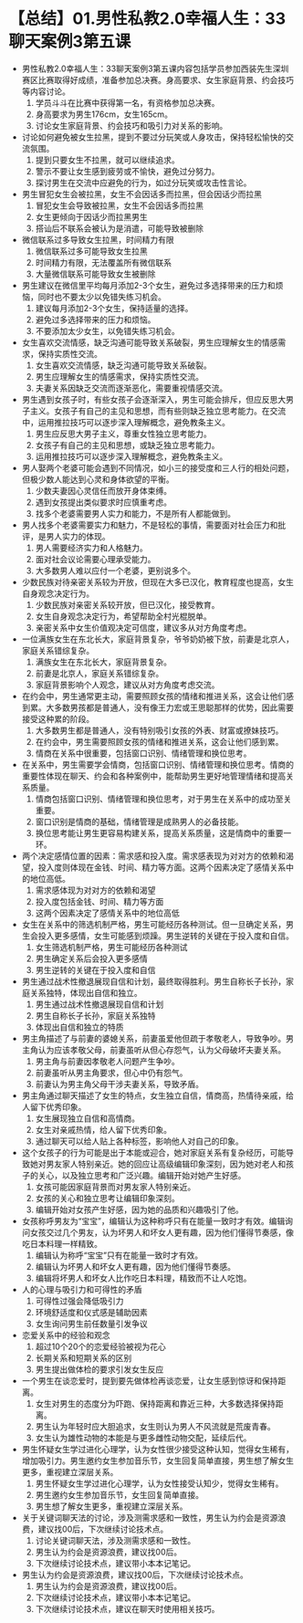 # 【总结】01.男性私教2.0幸福人生：33聊天案例3第五课

-   男性私教2.0幸福人生：33聊天案例3第五课内容包括学员参加西装先生深圳赛区比赛取得好成绩，准备参加总决赛。身高要求、女生家庭背景、约会技巧等内容讨论。
    1.  学员斗斗在比赛中获得第一名，有资格参加总决赛。
    2.  身高要求为男生176cm，女生165cm。
    3.  讨论女生家庭背景、约会技巧和吸引力对关系的影响。
-   讨论如何避免被女生拉黑，提到不要过分玩笑或人身攻击，保持轻松愉快的交流氛围。
    1.  提到只要女生不拉黑，就可以继续追求。
    2.  警示不要让女生感到疲劳或不愉快，避免过分努力。
    3.  探讨男生在交流中应避免的行为，如过分玩笑或攻击性言论。
-   男生冒犯女生会被拉黑，女生不会因话多而拉黑，但会因话少而拉黑
    1.  冒犯女生会导致被拉黑，女生不会因话多而拉黑
    2.  女生更倾向于因话少而拉黑男生
    3.  搭讪后不联系会被认为是消遣，可能导致被删除
-   微信联系过多导致女生拉黑，时间精力有限
    1.  微信联系过多可能导致女生拉黑
    2.  时间精力有限，无法覆盖所有微信联系
    3.  大量微信联系可能导致女生被删除
-   男生建议在微信里平均每月添加2-3个女生，避免过多选择带来的压力和烦恼，同时也不要太少以免错失练习机会。
    1.  建议每月添加2-3个女生，保持适量的选择。
    2.  避免过多选择带来的压力和烦恼。
    3.  不要添加太少女生，以免错失练习机会。
-   女生喜欢交流情感，缺乏沟通可能导致关系破裂，男生应理解女生的情感需求，保持实质性交流。
    1.  女生喜欢交流情感，缺乏沟通可能导致关系破裂。
    2.  男生应理解女生的情感需求，保持实质性交流。
    3.  夫妻关系因缺乏交流而逐渐恶化，需要重视情感交流。
-   男生遇到女孩子时，有些女孩子会逐渐深入，男生可能会排斥，但应反思大男子主义。女孩子有自己的主见和思想，而有些则缺乏独立思考能力。在交流中，运用推拉技巧可以逐步深入理解概念，避免教条主义。
    1.  男生应反思大男子主义，尊重女性独立思考能力。
    2.  女孩子有自己的主见和思想，或缺乏独立思考能力。
    3.  运用推拉技巧可以逐步深入理解概念，避免教条主义。
-   男人娶两个老婆可能会遇到不同情况，如小三的接受度和三人行的相处问题，但极少数人能达到心灵和身体欲望的平衡。
    1.  少数夫妻因心灵信任而放开身体束缚。
    2.  遇到女孩提出类似要求时应慎重考虑。
    3.  找多个老婆需要男人实力和能力，不是所有人都能做到。
-   男人找多个老婆需要实力和魅力，不是轻松的事情，需要面对社会压力和批评，是男人实力的体现。
    1.  男人需要经济实力和人格魅力。
    2.  面对社会议论需要心理承受能力。
    3.  大多数男人难以应付一个老婆，更别说多个。
-   少数民族对待亲密关系较为开放，但现在大多已汉化，教育程度也提高，女生自身观念决定行为。
    1.  少数民族对亲密关系较开放，但已汉化，接受教育。
    2.  女生自身观念决定行为，希望帮助全村光棍脱单。
    3.  亲密关系中女生价值观决定可信度，建议多从对方角度考虑。
-   一位满族女生在东北长大，家庭背景复杂，爷爷奶奶被下放，前妻是北京人，家庭关系错综复杂。
    1.  满族女生在东北长大，家庭背景复杂。
    2.  前妻是北京人，家庭关系错综复杂。
    3.  家庭背景影响个人观念，建议从对方角度考虑交流。
-   在约会中，男生通常更主动，需要照顾女孩的情绪和推进关系，这会让他们感到累。大多数男孩都是普通人，没有像王力宏或王思聪那样的优势，因此需要接受这种累的阶段。
    1.  大多数男生都是普通人，没有特别吸引女孩的外表、财富或撩妹技巧。
    2.  在约会中，男生需要照顾女孩的情绪和推进关系，这会让他们感到累。
    3.  情商在关系中很重要，包括窗口识别、情绪管理和换位思考。
-   在关系中，男生需要学会情商，包括窗口识别、情绪管理和换位思考。情商的重要性体现在聊天、约会和各种案例中，能帮助男生更好地管理情绪和提高关系质量。
    1.  情商包括窗口识别、情绪管理和换位思考，对于男生在关系中的成功至关重要。
    2.  窗口识别是情商的基础，情绪管理是成熟男人的必备技能。
    3.  换位思考能让男生更容易构建关系，提高关系质量，这是情商中的重要一环。
-   两个决定感情位置的因素：需求感和投入度。需求感表现为对对方的依赖和渴望，投入度则体现在金钱、时间、精力等方面。这两个因素决定了感情关系中的地位高低。
    1.  需求感体现为对对方的依赖和渴望
    2.  投入度包括金钱、时间、精力等方面
    3.  这两个因素决定了感情关系中的地位高低
-   女生在关系中的筛选机制严格，男生可能经历各种测试。但一旦确定关系，男生会投入更多感情，女生可能感到烦躁。男生逆转的关键在于投入度和自信。
    1.  女生筛选机制严格，男生可能经历各种测试
    2.  男生确定关系后会投入更多感情
    3.  男生逆转的关键在于投入度和自信
-   男生通过战术性撤退展现自信和计划，最终取得胜利。男生自称长子长孙，家庭关系独特，体现出自信和独立。
    1.  男生通过战术性撤退展现自信和计划
    2.  男生自称长子长孙，家庭关系独特
    3.  体现出自信和独立的特质
-   男主角描述了与前妻的婆媳关系，前妻虽爱他但疏于孝敬老人，导致争吵。男主角认为应该孝敬父母，前妻虽听从但心存怨气，认为父母破坏夫妻关系。
    1.  男主角与前妻因孝敬老人问题产生争吵。
    2.  前妻虽听从男主角要求，但心中仍有怨气。
    3.  前妻认为男主角父母干涉夫妻关系，导致矛盾。
-   男主角通过聊天描述了女生的特点，女生独立自信，情商高，热情待亲戚，给人留下优秀印象。
    1.  女生展现独立自信和高情商。
    2.  女生对亲戚热情，给人留下优秀印象。
    3.  通过聊天可以给人贴上各种标签，影响他人对自己的印象。
-   这个女孩子的行为可能是出于本能或迎合，她对家庭关系有复杂经历，可能导致她对男友家人特别亲近。她的回应让高级编辑印象深刻，因为她对老人和孩子的关心，以及独立思考和广泛兴趣。编辑开始对她产生好感。
    1.  女孩可能因家庭背景而对男友家人特别亲近。
    2.  女孩的关心和独立思考让编辑印象深刻。
    3.  编辑开始对女孩产生好感，因为她的品质和兴趣吸引了他。
-   女孩称呼男友为“宝宝”，编辑认为这种称呼只有在能量一致时才有效。编辑询问女孩交过几个男友，认为坏男人和坏女人更有趣，因为他们懂得节奏感，像吃日本料理一样精致。
    1.  编辑认为称呼“宝宝”只有在能量一致时才有效。
    2.  编辑认为坏男人和坏女人更有趣，因为他们懂得节奏感。
    3.  编辑将坏男人和坏女人比作吃日本料理，精致而不让人吃饱。
-   人的心理与吸引力和可得性的矛盾
    1.  可得性过强会降低吸引力
    2.  环境舒适度和仪式感是辅助因素
    3.  女生询问男生前任数量引发争议
-   恋爱关系中的经验和观念
    1.  超过10个20个的恋爱经验被视为花心
    2.  长期关系和短期关系的区别
    3.  男生提出做体检的要求引发女生反应
-   一个男生在谈恋爱时，提到要先做体检再谈恋爱，让女生感到惊讶和保持距离。
    1.  女生对男生的态度分为吓跑、保持距离和靠近三种，大多数选择保持距离。
    2.  男生认为年轻时应大胆追求，女生则认为男人不风流就是荒废青春。
    3.  女生认为雄性动物的本能是与更多雌性动物交配，延续后代。
-   男生怀疑女生学过进化心理学，认为女性很少接受这种认知，觉得女生稀有，增加吸引力。男生邀约女生参加音乐节，女生回复简单直接，男生想了解女生更多，重视建立深层关系。
    1.  男生怀疑女生学过进化心理学，认为女性接受认知少，觉得女生稀有。
    2.  男生邀约女生参加音乐节，女生回复简单直接。
    3.  男生想了解女生更多，重视建立深层关系。
-   关于关键词聊天法的讨论，涉及测需求感和一致性，男生认为约会是资源浪费，建议找00后，下次继续讨论技术点。
    1.  讨论关键词聊天法，涉及测需求感和一致性。
    2.  男生认为约会是资源浪费，建议找00后。
    3.  下次继续讨论技术点，建议带小本本记笔记。
-   男生认为约会是资源浪费，建议找00后，下次继续讨论技术点。
    1.  男生认为约会是资源浪费，建议找00后。
    2.  下次继续讨论技术点，建议带小本本记笔记。
    3.  下次继续讨论技术点，建议在聊天时使用相关技巧。